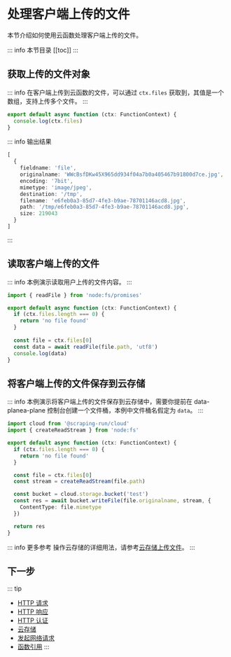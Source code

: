 

# 处理客户端上传的文件

本节介绍如何使用云函数处理客户端上传的文件。

::: info 本节目录
[[toc]]
:::

## 获取上传的文件对象

::: info
在客户端上传到云函数的文件，可以通过 `ctx.files` 获取到，其值是一个数组，支持上传多个文件。
:::

```typescript
export default async function (ctx: FunctionContext) {
  console.log(ctx.files)
}
```


::: info 输出结果
```typescript
[
  {
    fieldname: 'file',
    originalname: 'WWcBsfDKw45X965dd934f04a7b0a405467b91800d7ce.jpg',
    encoding: '7bit',
    mimetype: 'image/jpeg',
    destination: '/tmp',
    filename: 'e6feb0a3-85d7-4fe3-b9ae-78701146acd8.jpg',
    path: '/tmp/e6feb0a3-85d7-4fe3-b9ae-78701146acd8.jpg',
    size: 219043
  }
]
```
:::



## 读取客户端上传的文件

::: info
本例演示读取用户上传的文件内容。
:::

```typescript
import { readFile } from 'node:fs/promises'

export default async function (ctx: FunctionContext) {
  if (ctx.files.length === 0) {
    return 'no file found'
  }
  
  const file = ctx.files[0]
  const data = await readFile(file.path, 'utf8')
  console.log(data)
}
```

## 将客户端上传的文件保存到云存储

::: info
本例演示将客户端上传的文件保存到云存储中，需要你提前在 data-planea-plane 控制台创建一个文件桶，本例中文件桶名假定为 `data`。
:::

```typescript
import cloud from '@scraping-run/cloud'
import { createReadStream } from 'node:fs'

export default async function (ctx: FunctionContext) {
  if (ctx.files.length === 0) {
    return 'no file found'
  }

  const file = ctx.files[0]
  const stream = createReadStream(file.path)

  const bucket = cloud.storage.bucket('test')
  const res = await bucket.writeFile(file.originalname, stream, {
    ContentType: file.mimetype
  })

  return res
}
```

::: info 更多参考
操作云存储的详细用法，请参考[云存储上传文件](../cloud-storage/upload.md)。
:::

## 下一步
::: tip
- [HTTP 请求](./request.md)
- [HTTP 响应](./response.md)
- [HTTP 认证](./auth.md)
- [云存储](../cloud-storage/index.md)
- [发起网络请求](./fetch.md)
- [函数引用](./import.md)
:::

